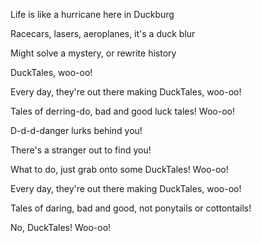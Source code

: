 Life is like a hurricane here in Duckburg

Racecars, lasers, aeroplanes, it's a duck blur

Might solve a mystery, or rewrite history

DuckTales, woo-oo!

Every day, they're out there making DuckTales, woo-oo!

Tales of derring-do, bad and good luck tales! Woo-oo!

D-d-d-danger lurks behind you!

There's a stranger out to find you!

What to do, just grab onto some DuckTales! Woo-oo!

Every day, they're out there making DuckTales, woo-oo!

Tales of daring, bad and good, not ponytails or cottontails!

No, DuckTales! Woo-oo!
